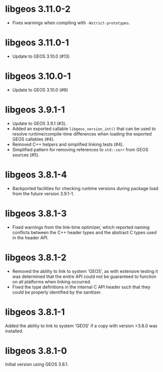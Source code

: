 # libgeos 3.11.0-2

* Fixes warnings when compiling with `-Wstrict-prototypes`.

# libgeos 3.11.0-1

* Update to GEOS 3.10.0 (#13)

# libgeos 3.10.0-1

* Update to GEOS 3.10.0 (#9)

# libgeos 3.9.1-1

* Update to GEOS 3.9.1 (#3).
* Added an exported callable `libgeos_version_int()` that can be used
  to resolve runtime/compile-time differences 
  when loading the exported GEOS callables (#4).
* Removed C++ helpers and simplified linking tests (#4).
* Simplified pattern for removing references to `std::cerr` from
  GEOS sources (#5).

# libgeos 3.8.1-4

* Backported facilities for checking runtime versions during package
  load from the future version 3.9.1-1.

# libgeos 3.8.1-3

* Fixed warnings from the link-time optimizer, which reported naming 
  conflicts between the C++ header types and the abstract C types 
  used in the header API.

# libgeos 3.8.1-2

* Removed the ability to link to system 'GEOS', as with extensive testing
  it was determined that the enitre API could not be guaranteed to function
  on all platforms when linking occurred.
* Fixed the type definitions in the internal C API header such that they
  could be properly identified by the sanitizer.

# libgeos 3.8.1-1

Added the ability to link to system 'GEOS' if a copy with version >3.8.0
was installed.


# libgeos 3.8.1-0

Initial version using GEOS 3.8.1.

